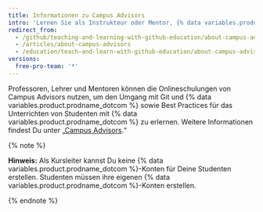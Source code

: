 ```yaml
---
title: Informationen zu Campus Advisors
intro: 'Lernen Sie als Instrukteur oder Mentor, {% data variables.product.prodname_dotcom %} an Ihrer Einrichtung mit Campus Advisors-Schulungen und -Support zu verwenden.'
redirect_from:
  - /github/teaching-and-learning-with-github-education/about-campus-advisors
  - /articles/about-campus-advisors
  - /education/teach-and-learn-with-github-education/about-campus-advisors
versions:
  free-pro-team: '*'
---
```

Professoren, Lehrer und Mentoren können die Onlineschulungen von Campus Advisors nutzen, um den Umgang mit Git und {% data variables.product.prodname_dotcom %} sowie Best Practices für das Unterrichten von Studenten mit {% data variables.product.prodname_dotcom %} zu erlernen.  Weitere Informationen findest Du unter „[Campus Advisors](https://education.github.com/teachers/advisors).“

{% note %}

**Hinweis:** Als Kursleiter kannst Du keine {% data variables.product.prodname_dotcom %}-Konten für Deine Studenten erstellen. Studenten müssen ihre eigenen {% data variables.product.prodname_dotcom %}-Konten erstellen.

{% endnote %}

